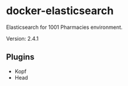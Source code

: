 # docker-elasticsearch

Elasticsearch for 1001 Pharmacies environment. 

Version: 2.4.1

## Plugins

- Kopf
- Head